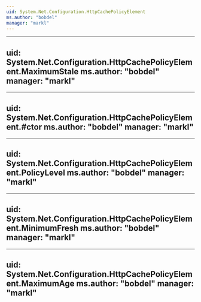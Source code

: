 ```yaml
---
uid: System.Net.Configuration.HttpCachePolicyElement
ms.author: "bobdel"
manager: "markl"
---
```


---
uid: System.Net.Configuration.HttpCachePolicyElement.MaximumStale
ms.author: "bobdel"
manager: "markl"
---

---
uid: System.Net.Configuration.HttpCachePolicyElement.#ctor
ms.author: "bobdel"
manager: "markl"
---

---
uid: System.Net.Configuration.HttpCachePolicyElement.PolicyLevel
ms.author: "bobdel"
manager: "markl"
---

---
uid: System.Net.Configuration.HttpCachePolicyElement.MinimumFresh
ms.author: "bobdel"
manager: "markl"
---

---
uid: System.Net.Configuration.HttpCachePolicyElement.MaximumAge
ms.author: "bobdel"
manager: "markl"
---
